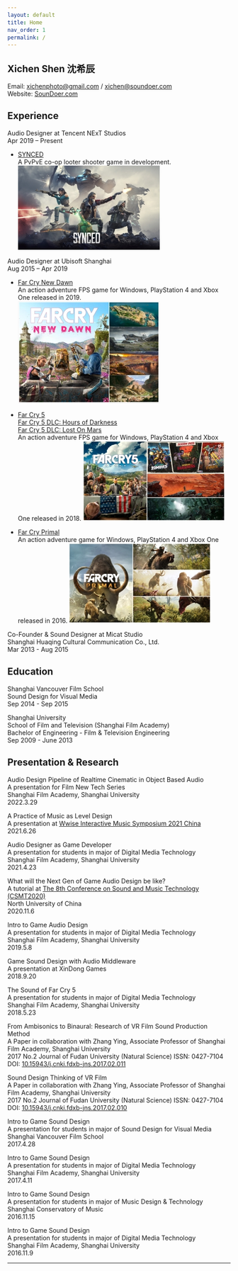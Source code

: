```yaml
---
layout: default
title: Home
nav_order: 1
permalink: /
---
```


## Xichen Shen 沈希辰

Email: xichenphoto@gmail.com / xichen@soundoer.com  
Website: [SounDoer.com](https://soundoer.com/)

## Experience

Audio Designer at Tencent NExT Studios  
Apr 2019 – Present  

- [SYNCED](https://www.syncedthegame.com/)  
A PvPvE co-op looter shooter game in development.  
![Game_Synced](./asset/Game_Synced_320.jpg)

Audio Designer at Ubisoft Shanghai  
Aug 2015 – Apr 2019  

- [Far Cry New Dawn](https://en.wikipedia.org/wiki/Far_Cry_New_Dawn)  
An action adventure FPS game for Windows, PlayStation 4 and Xbox One released in 2019.  
![Game_FarCryNewDawn](./asset/Game_FarCryNewDawn_320.jpg)

- [Far Cry 5](https://en.wikipedia.org/wiki/Far_Cry_5)  
[Far Cry 5 DLC: Hours of Darkness](https://en.wikipedia.org/wiki/Far_Cry_5#Downloadable_content)  
[Far Cry 5 DLC: Lost On Mars](https://en.wikipedia.org/wiki/Far_Cry_5#Downloadable_content)  
An action adventure FPS game for Windows, PlayStation 4 and Xbox One released in 2018. 
![Game_FarCry5](./asset/Game_FarCry5_320.jpg)

- [Far Cry Primal](https://en.wikipedia.org/wiki/Far_Cry_Primal)  
An action adventure game for Windows, PlayStation 4 and Xbox One released in 2016.
![Game_FarCryPrimal](./asset/Game_FarCryPrimal_320.jpg)

Co-Founder & Sound Designer at Micat Studio  
Shanghai Huaqing Cultural Communication Co., Ltd.  
Mar 2013 - Aug 2015

## Education

Shanghai Vancouver Film School  
Sound Design for Visual Media  
Sep 2014 - Sep 2015

Shanghai University  
School of Film and Television (Shanghai Film Academy)  
Bachelor of Engineering - Film & Television Engineering  
Sep 2009 - June 2013

## Presentation & Research

Audio Design Pipeline of Realtime Cinematic in Object Based Audio  
A presentation for Film New Tech Series  
Shanghai Film Academy, Shanghai University  
2022.3.29

A Practice of Music as Level Design  
A presentation at [Wwise Interactive Music Symposium 2021 China](https://info.audiokinetic.com/zh-cn/wwise-interactive-music-symposium-2021-china)  
2021.6.26

Audio Designer as Game Developer  
A presentation for students in major of Digital Media Technology  
Shanghai Film Academy, Shanghai University  
2021.4.23

What will the Next Gen of Game Audio Design be like?  
A tutorial at [The 8th Conference on Sound and Music Technology (CSMT2020)](http://www.csmcw-csmt.cn/csmt2020.html)  
North University of China  
2020.11.6

Intro to Game Audio Design  
A presentation for students in major of Digital Media Technology  
Shanghai Film Academy, Shanghai University  
2019.5.8

Game Sound Design with Audio Middleware  
A presentation at XinDong Games  
2018.9.20

The Sound of Far Cry 5  
A presentation for students in major of Digital Media Technology  
Shanghai Film Academy, Shanghai University  
2018.5.23

From Ambisonics to Binaural: Research of VR Film Sound Production Method  
A Paper in collaboration with Zhang Ying, Associate Professor of Shanghai Film Academy, Shanghai University  
2017 No.2 Journal of Fudan University (Natural Science) ISSN: 0427-7104  
DOI: [10.15943/j.cnki.fdxb-jns.2017.02.011](https://www.cnki.net/kcms/doi/10.15943/j.cnki.fdxb-jns.2017.02.011.html)

Sound Design Thinking of VR Film  
A Paper in collaboration with Zhang Ying, Associate Professor of Shanghai Film Academy, Shanghai University  
2017 No.2 Journal of Fudan University (Natural Science) ISSN: 0427-7104  
DOI: [10.15943/j.cnki.fdxb-jns.2017.02.010](https://www.cnki.net/kcms/doi/10.15943/j.cnki.fdxb-jns.2017.02.010.html)

Intro to Game Sound Design  
A presentation for students in major of Sound Design for Visual Media  
Shanghai Vancouver Film School  
2017.4.28

Intro to Game Sound Design  
A presentation for students in major of Digital Media Technology  
Shanghai Film Academy, Shanghai University  
2017.4.11

Intro to Game Sound Design  
A presentation for students in major of Music Design & Technology  
Shanghai Conservatory of Music  
2016.11.15

Intro to Game Sound Design  
A presentation for students in major of Digital Media Technology  
Shanghai Film Academy, Shanghai University  
2016.11.9

***